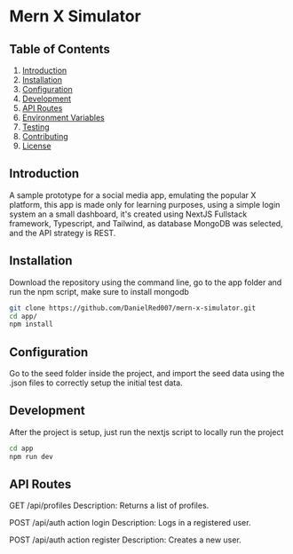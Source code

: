 # Mern X Simulator

## Table of Contents

1. [Introduction](#introduction)
2. [Installation](#installation)
3. [Configuration](#configuration)
4. [Development](#development)
5. [API Routes](#api-routes)
6. [Environment Variables](#environment-variables)
7. [Testing](#testing)
8. [Contributing](#contributing)
9. [License](#license)

## Introduction

A sample prototype for a social media app, emulating the popular X platform, this app is made only for learning purposes, using a simple login system an a small dashboard, it's created using NextJS Fullstack framework, Typescript, and Tailwind, as database MongoDB was selected, and the API strategy is REST.

## Installation

Download the repository using the command line, go to the app folder and run the npm script, make sure to install mongodb

```bash
git clone https://github.com/DanielRed007/mern-x-simulator.git
cd app/
npm install
```

## Configuration

Go to the seed folder inside the project, and import the seed data using the .json files to correctly setup the initial test data.

## Development

After the project is setup, just run the nextjs script to locally run the project

```bash
cd app
npm run dev
```

## API Routes

GET /api/profiles
Description: Returns a list of profiles.

POST /api/auth action login
Description: Logs in a registered user.

POST /api/auth action register
Description: Creates a new user.
